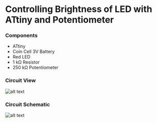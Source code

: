 # Controlling Brightness of LED with ATtiny and Potentiometer

### Components
-  ATtiny
-  Coin Cell 3V Battery
- Red LED
- 1 kΩ Resistor
- 250 kΩ Potentiometer

### Circuit View
![alt text](image.png)

### Circuit Schematic
![alt text](image-1.png)